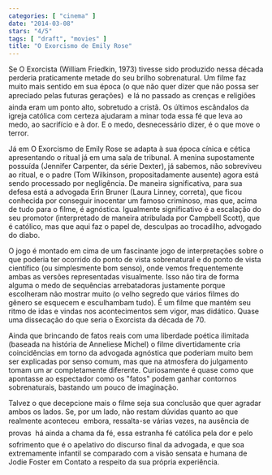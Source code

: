```yaml
---
categories: [ "cinema" ]
date: "2014-03-08"
stars: "4/5"
tags: [ "draft", "movies" ]
title: "O Exorcismo de Emily Rose"
---
```

Se O Exorcista (William Friedkin, 1973) tivesse sido produzido nessa década perderia praticamente metade do seu brilho sobrenatural. Um filme faz muito mais sentido em sua época (o que não quer dizer que não possa ser apreciado pelas futuras gerações)  e lá no passado as crenças e religiões ainda eram um ponto alto, sobretudo a cristã. Os últimos escândalos da igreja católica com certeza ajudaram a minar toda essa fé que leva ao medo, ao sacrifício e à dor. E o medo, desnecessário dizer, é o que move o terror.

Já em O Exorcismo de Emily Rose se adapta à sua época cínica e cética apresentando o ritual já em uma sala de tribunal. A menina supostamente possuída (Jennifer Carpenter, da série Dexter), já sabemos, não sobreviveu ao ritual, e o padre (Tom Wilkinson, propositadamente ausente) agora está sendo processado por negligência. De maneira significativa, para sua defesa está a advogada Erin Bruner (Laura Linney, correta), que ficou conhecida por conseguir inocentar um famoso criminoso, mas que, acima de tudo para o filme, é agnóstica. Igualmente significativo é a escalação do seu promotor (interpretado de maneira atribulada por Campbell Scott), que é católico, mas que aqui faz o papel de, desculpas ao trocadilho, advogado do diabo.

O jogo é montado em cima de um fascinante jogo de interpretações sobre o que poderia ter ocorrido do ponto de vista sobrenatural e do ponto de vista científico (ou simplesmente bom senso), onde vemos frequentemente ambas as versões representadas visualmente. Isso não tira de forma alguma o medo de sequências arrebatadoras justamente porque escolheram não mostrar muito (o velho segredo que vários filmes do gênero se esquecem e esculhambam tudo). É um filme que mantém seu ritmo de idas e vindas nos acontecimentos sem vigor, mas didático. Quase uma dissecação do que seria o Exorcista da década de 70.

Ainda que brincando de fatos reais com uma liberdade poética ilimitada (baseada na história de Anneliese Michel) o filme divertidamente cria coincidências em torno da advogada agnóstica que poderiam muito bem ser explicadas por senso comum, mas que na atmosfera do julgamento tomam um ar completamente diferente. Curiosamente é quase como que apontasse ao espectador como os "fatos" podem ganhar contornos sobrenaturais, bastando um pouco de imaginação.

Talvez o que decepcione mais o filme seja sua conclusão que quer agradar ambos os lados. Se, por um lado, não restam dúvidas quanto ao que realmente aconteceu  embora, ressalta-se várias vezes, na ausência de provas  há ainda a chama da fé, essa estranha fé católica pela dor e pelo sofrimento que é o apelativo do discurso final da advogada, e que soa extremamente infantil se comparado com a visão sensata e humana de Jodie Foster em Contato a respeito da sua própria experiência.
